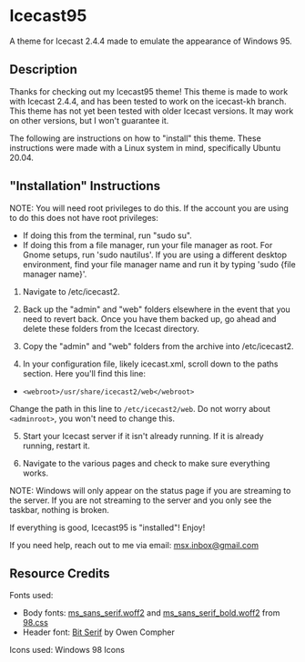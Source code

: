 # Icecast95
A theme for Icecast 2.4.4 made to emulate the appearance of Windows 95.

## Description
Thanks for checking out my Icecast95 theme! This theme is made
to work with Icecast 2.4.4, and has been tested to work on the
icecast-kh branch. This theme has not yet been tested with
older Icecast versions. It may work on other versions, but I 
won't guarantee it.

The following are instructions on how to "install" this theme.
These instructions were made with a Linux system in mind,
specifically Ubuntu 20.04.

## "Installation" Instructions

NOTE: You will need root privileges to do this. If the
account you are using to do this does not have root privileges:
- If doing this from the terminal, run "sudo su".
- If doing this from a file manager, run your file manager
as root. For Gnome setups, run 'sudo nautilus'. If you are
using a different desktop environment, find your file manager
name and run it by typing 'sudo {file manager name}'.

1) Navigate to /etc/icecast2.

2) Back up the "admin" and "web" folders elsewhere in the event
that you need to revert back. Once you have them backed up, go
ahead and delete these folders from the Icecast directory.

3) Copy the "admin" and "web" folders from the archive into
/etc/icecast2.

4) In your configuration file, likely icecast.xml, scroll down to
the paths section. Here you'll find this line:
- `<webroot>/usr/share/icecast2/web</webroot>`

Change the path in this line to `/etc/icecast2/web`. Do not worry
about `<adminroot>`, you won't need to change this.

5) Start your Icecast server if it isn't already running. If it is
already running, restart it.

6) Navigate to the various pages and check to make sure everything
works.

NOTE: Windows will only appear on the status page if you are
streaming to the server. If you are not streaming to the server
and you only see the taskbar, nothing is broken.

If everything is good, Icecast95 is "installed"! Enjoy!

If you need help, reach out to me via email: msx.inbox@gmail.com

## Resource Credits
  
Fonts used:
  - Body fonts: [ms_sans_serif.woff2](https://jdan.github.io/98.css/ms_sans_serif.woff2) and [ms_sans_serif_bold.woff2](https://jdan.github.io/98.css/ms_sans_serif_bold.woff2) from [98.css](https://jdan.github.io/98.css)
  - Header font: [Bit Serif](https://www.pentacom.jp/pentacom/bitfontmaker2/gallery/?id=9588) by Owen Compher

Icons used: Windows 98 Icons
